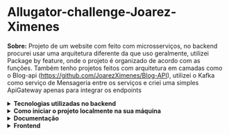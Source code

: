 # Allugator-challenge-Joarez-Ximenes

**Sobre:**
Projeto de um website com feito com microsserviços, no backend procurei usar uma arquitetura diferente da que uso geralmente, utilizei Package by feature, onde o projeto é organizado de acordo com as funções. Também tenho projetos feitos com arquitetura em camadas como o Blog-api (https://github.com/JoarezXimenes/Blog-API), utilizei o Kafka como serviço de Mensageria entre os serviços e criei uma simples ApiGateway apenas para integrar os endpoints 

<details>
  <summary><strong>Tecnologias utilizadas no backend</strong></summary><br />
  
  
  - Express
  - JWT(implementado ainda de forma simples, se der tempo até o fim da semana implemento o KeyCloak)
  - Kafka, comunicação entre os microsserviços, preservando as menssagens em fila, para que o microsserviço
  possa consumilas depois, caso fique fora do ar por um tempo.
  - uuid, IDs gerados diretamente no backend, não dependendo do banco de dados.
  - Testes feitos com mocha, chai e sinon
  - Documentação feita com Swagger Ui

 
</details>

<details>

<summary><strong>Como iniciar o projeto localmente na sua máquina</strong></summary><br />


  - Dependencias: Docker, Docker-compose e npm.
  - 1- Clonar o repositório no seu computador.
  - 2- Entrar na pasta raiz do projeto e executar o comando "npm install" no terminal.
  - 3- Executar o comando "npm run compose:up". Quando o processo terminar o seu terminal será liberado.
  - Para parar os containers basta executar o comando "npm run compose:down".

</details>

<details>
  <summary><strong>Documentação</strong></summary><br />
      <details>
        <summary><strong>Endpoints</strong></summary><br />
  
  - http://localhost:4000/products : retorna uma lista com os produtos disponiveis.
  - http://localhost:4000/product/:id : retorna um objeto com os detalhes de um produto.
  - http://localhost:4000/register : resgistra um usuario recebendo uma requisição com o body { email, password, userName } e retorna um token JWT.
  - http://localhost:4000/login : recebe uma requisição com o body { email, password } e retorna um token JWT.
  - http://localhost:4000/checkout: recebe uma requisição com o body: { productId } e um header { Authorization: (token JWT recebido no login) } e retorna uma resposta confirmando se o pedido foi efetuado com sucesso.
  - http://localhost:4000/signatures: recebe uma requisição com um header { Authorization: (token JWT recebido no login) } e retorna todas as assinaturas do usuário que estão com o status de ativo.
</details>
  
  - Após iniciar a aplicação na sua máquina, a documentação pode ser encontrada em http://localhost:4000/api-docs
  Este projeto possui 4 serviços:
  - Products: responsavel pro guardar e fornecer todas as informações sobre os produtos.
  - Signatures: responsavel por ouvir o serviço de checkout e criar as assinaturas, enviar uma raquisição para a API de pagamentos e atualizalar a assinatura para ativa após a confirmação do pagamento recebida da payments-api pelo kafka.
  - Checkout : responsavel por confirmar as informações do produto e usuário e enviar uma mensagem pelo kafka para o serviços de signatures.
  - Payments-api: responsavel por receber os pedidos de pagamento e enviar uma confirmação para signatures.
       
</details>


<details>
<summary><strong>Frontend</strong></summary><br />
 (ainda em produção)
 
  - React.js

</details>
